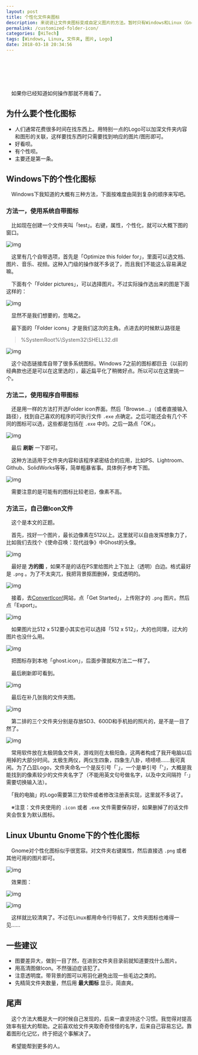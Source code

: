 ```yaml
---
layout: post
title: 个性化文件夹图标
description: 来说说让文件夹图标变成自定义图片的方法。暂时只有Windows和Linux（Gnome）的。目前就用过这俩系统。 
permalink: /customized-folder-icon/
categories: [HiTech]
tags: [Windows, Linux, 文件夹, 图片, Logo]
date: 2018-03-18 20:34:56
---
```


# 　

　如果你已经知道如何操作那就不用看了。

## 为什么要个性化图标

-   人们通常花费很多时间在找东西上。用特别一点的Logo可以加深文件夹内容和图形的关联，这样要找东西时只需要找到响应的图片/图形即可。
-   好看呗。
-   有个性呗。
-   主要还是第一条。

## Windows下的个性化图标

　Windows下我知道的大概有三种方法，下面按难度由简到复杂的顺序来写吧。

### 方法一，使用系统自带图标

　比如现在创建一个文件夹叫「test」。右键，属性，个性化，就可以大概下图的窗口。

![img](http://lanternd.qiniudn.com/Pic4Post/customized-folder-icon/method1-1.png "Method 1-1")

　这里有几个自带选项，首先是「Optimize this folder for」，里面可以选文档、图片、音乐、视频。这种入门级的操作就不多说了，而且我们不能这么容易满足嘛。

　下面有个「Folder pictures」，可以选择图片。不过实际操作选出来的图是下面这样的：

![img](http://lanternd.qiniudn.com/Pic4Post/customized-folder-icon/err1.png "Error 1")

　显然不是我们想要的，忽略之。

　最下面的「Folder icons」才是我们这次的主角。点进去的时候默认路径是

> %SystemRoot%\System32\SHELL32.dll

![img](http://lanternd.qiniudn.com/Pic4Post/customized-folder-icon/method1-2.png "Method 2")

　这个动态链接库自带了很多系统图标。Windows 7之前的图标都巨丑（以前的经典款也还是可以在这里选的），最近扁平化了稍微好点。所以可以在这里挑一个。

### 方法二，使用程序自带图标

　还是用一样的方法打开选Folder icon界面。然后「Browse&#x2026;」（或者直接输入路径），找到自己喜欢的程序的可执行文件 `.exe` 点确定。之后可能还会有几个不同的图标可以选，这些都是包括在 `.exe` 中的。之后一路点「OK」。

![img](http://lanternd.qiniudn.com/Pic4Post/customized-folder-icon/method2.png "Method 2")

　最后 **刷新** 一下即可。

　这种方法适用于文件夹内容和该程序紧密结合的应用，比如PS、Lightroom、Github、SolidWorks等等，简单粗暴省事。具体例子参考下图。

![img](http://lanternd.qiniudn.com/Pic4Post/customized-folder-icon/overview.png "Overview")

　需要注意的是可能有的图标比较老旧，像素不高。

### 方法三，自己做Icon文件

　这个是本文的正题。

　首先，找好一个图片，最长边像素在512以上。这里就可以自由发挥想象力了，比如我们去找个《使命召唤：现代战争》中Ghost的头像。

![img](http://lanternd.qiniudn.com/Pic4Post/customized-folder-icon/method3-1.png "Method 3-1")

　最好是 **方的图** ，如果不是的话在PS里给图片上下加上（透明）白边。格式最好是 `.png` 。为了不太突兀，我把背景抠图删掉，变成透明的。

![img](http://lanternd.qiniudn.com/Pic4Post/customized-folder-icon/method3-2.png "Method 3-2")

　接着，去[ConvertIcon!](https://converticon.com/)网站，点「Get Started」，上传刚才的 `.png` 图片。然后点「Export」。

![img](http://lanternd.qiniudn.com/Pic4Post/customized-folder-icon/method3-3.png "Method 3-3")

　如果图片比512 x 512要小其实也可以选择「512 x 512」，大的也同理，过大的图片也没什么用。

![img](http://lanternd.qiniudn.com/Pic4Post/customized-folder-icon/method3-4.png "Method 3-4")

　把图标存到本地「ghost.icon」，后面步骤就和方法二一样了。

　最后刷新即可看到。

![img](http://lanternd.qiniudn.com/Pic4Post/customized-folder-icon/method3-5.png "Method 3-5")

　最后在补几张我的文件夹图。

![img](http://lanternd.qiniudn.com/Pic4Post/customized-folder-icon/overview1.png "Overview 1")

　第二排的三个文件夹分别是存放5D3、600D和手机拍的照片的，是不是一目了然了。

![img](http://lanternd.qiniudn.com/Pic4Post/customized-folder-icon/overview2.png "Overview 2")

　常用软件放在太极阴鱼文件夹，游戏则在太极阳鱼，这两者构成了我开电脑以后用掉的大部分时间。太极生两仪，两仪生四象，四象生八卦，啧啧啧……我可真闲。为了凸显Logo，文件夹命名一个是反引号「\`」，一个是单引号「'」，大概是我能找到的像素较少的文件夹名字了（不能用英文句号做名字，以及中文间隔符「·」需要切换输入法）。

　「我的电脑」的Logo需要第三方软件或者修改注册表实现，这里就不多说了。

　※注意：文件夹使用的 `.icon` 或者 `.exe` 文件需要保存好，如果删掉了的话文件夹会恢复为默认图标。

## Linux Ubuntu Gnome下的个性化图标

　Gnome对个性化图标似乎很宽容。对文件夹右键属性，然后直接选 `.png` 或者其他可用的图片即可。

![img](http://lanternd.qiniudn.com/Pic4Post/customized-folder-icon/linux1.png "Linux 1")

　效果图：

![img](http://lanternd.qiniudn.com/Pic4Post/customized-folder-icon/linux2.png "Linux 2")

![img](http://lanternd.qiniudn.com/Pic4Post/customized-folder-icon/overview-linux.png "overview linux")

　这样就比较清爽了。不过在Linux都用命令行导航了，文件夹图标也难得一见……

## 一些建议

-   图要差异大，做到一目了然，在进到文件夹目录前就知道要找什么图片。
-   用高清图做Icon。不然强迫症该犯了。
-   注意透明度。带背景的图可以用羽化避免出现一些毛边之类的。
-   先精简文件夹数量，然后用 **最大图标** 显示，简直爽。

## 尾声

　这个方法大概是大一的时候自己发现的，后来一直坚持这个习惯。我觉得对提高效率有挺大的帮助。之前喜欢给文件夹取奇奇怪怪的名字，后来自己容易忘记。靠着图形化记忆，终于把这个事解决了。

　希望能帮到更多的人。
